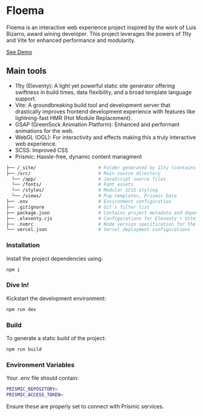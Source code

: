 # Floema

Floema is an interactive web experience project inspired by the work of Luis Bizarro, award wining developer. This project leverages the powers of 11ty and Vite for enhanced performance and modularity.

[See Demo](https://floema-jwl.vercel.app/)

## Main tools

- 11ty (Eleventy): A light yet powerful static site generator offering swiftness in build times, data flexibility, and a broad template language support.
- Vite: A groundbreaking build tool and development server that drastically improves frontend development experience with features like lightning-fast HMR (Hot Module Replacement).
- GSAP (GreenSock Animation Platform): Enhanced and performant animations for the web.
- WebGL (OGL): For interactivity and effects making this a truly interactive web experience.
- SCSS: Improved CSS
- Prismic: Hassle-free, dynamic content managment

```sh
├── /_site/                       # Folder generated by 11ty (contains the final build)
├── /src/                         # Main source directory
  └── /app/                       # JavaScript source files
  └── /fonts/                     # Font assets
  └── /styles/                    # Modular SCSS styling
  └── /views/                     # Pug templates, Prismic Data
├── .env                          # Environment configuration
├── .gitignore                    # Git's filter list
├── package.json                  # Contains project metadata and dependencies
├── .eleventy.cjs                 # Configurations for Eleventy + Vite synergy
├── .nvmrc                        # Node version specification for the project
└── vercel.json                   # Vercel deployment configurations
```

### Installation

Install the project dependencies using:

```sh
npm i
```

### Dive In!

Kickstart the development environment:

```sh
npm run dev
```

### Build

To generate a static build of the project:

```sh
npm run build
```

### Environment Variables

Your .env file should contain:

```sh
PRISMIC_REPOSITORY=
PRISMIC_ACCESS_TOKEN=
```

Ensure these are properly set to connect with Prismic services.
